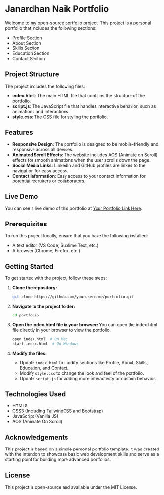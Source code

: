 # Janardhan Naik Portfolio

Welcome to my open-source portfolio project! This project is a personal portfolio that includes the following sections:

- Profile Section
- About Section
- Skills Section
- Education Section
- Contact Section

## Project Structure

The project includes the following files:

- **index.html**: The main HTML file that contains the structure of the portfolio.
- **script.js**: The JavaScript file that handles interactive behavior, such as animations and interactions.
- **style.css**: The CSS file for styling the portfolio.

## Features

- **Responsive Design**: The portfolio is designed to be mobile-friendly and responsive across all devices.
- **Animated Scroll Effects**: The website includes AOS (Animate on Scroll) effects for smooth animations when the user scrolls down the page.
- **Social Media Links**: LinkedIn and GitHub profiles are linked to the navigation for easy access.
- **Contact Information**: Easy access to your contact information for potential recruiters or collaborators.

## Live Demo

You can see a live demo of this portfolio at [Your Portfolio Link Here](https://your-portfolio-link.com).

## Prerequisites

To run this project locally, ensure that you have the following installed:

- A text editor (VS Code, Sublime Text, etc.)
- A browser (Chrome, Firefox, etc.)
  
## Getting Started

To get started with the project, follow these steps:

1. **Clone the repository:**
    ```bash
    git clone https://github.com/yourusername/portfolio.git
    ```

2. **Navigate to the project folder:**
    ```bash
    cd portfolio
    ```

3. **Open the index.html file in your browser:**
    You can open the index.html file directly in your browser to view the portfolio.

    ```bash
    open index.html  # On Mac
    start index.html  # On Windows
    ```

4. **Modify the files:**
    - Update `index.html` to modify sections like Profile, About, Skills, Education, and Contact.
    - Modify `style.css` to change the look and feel of the portfolio.
    - Update `script.js` for adding more interactivity or custom behavior.

## Technologies Used

- HTML5
- CSS3 (Including TailwindCSS and Bootstrap)
- JavaScript (Vanilla JS)
- AOS (Animate On Scroll)

## Acknowledgements

This project is based on a simple personal portfolio template. It was created with the intention to showcase basic web development skills and serve as a starting point for building more advanced portfolios.

## License

This project is open-source and available under the MIT License.

